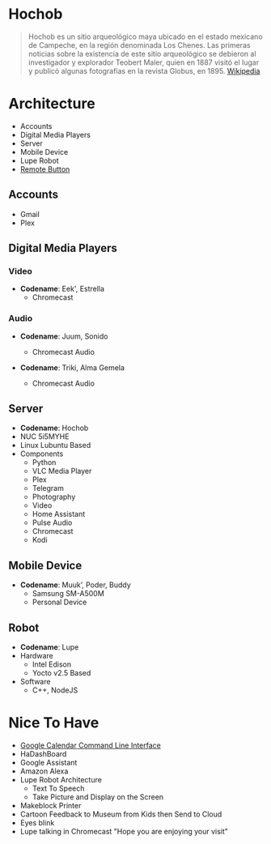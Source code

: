 # Hochob

> Hochob es un sitio arqueológico maya ubicado en el estado mexicano de Campeche, en la región denominada Los Chenes. Las primeras noticias sobre la existencia de este sitio arqueológico se debieron al investigador y explorador Teobert Maler, quien en 1887 visitó el lugar y publicó algunas fotografías en la revista Globus, en 1895. [Wikipedia](https://es.wikipedia.org/wiki/Hochob)

# Architecture

- Accounts
- Digital Media Players
- Server
- Mobile Device
- Lupe Robot
- [Remote Button](http://electronics.stackexchange.com/questions/255922/esp8266-driving-relay-and-reading-button)

## Accounts

- Gmail
- Plex

## Digital Media Players

### Video

- __Codename__: Eek', Estrella
  - Chromecast

### Audio

- __Codename__: Juum, Sonido
  - Chromecast Audio

- __Codename__: Triki, Alma Gemela
  - Chromecast Audio

## Server

- __Codename__: Hochob
- NUC 5i5MYHE
- Linux Lubuntu Based
- Components
  - Python
  - VLC Media Player
  - Plex
  - Telegram
  - Photography
  - Video
  - Home Assistant
  - Pulse Audio
  - Chromecast
  - Kodi

## Mobile Device

- __Codename__:  Muuk’, Poder, Buddy
  - Samsung SM-A500M
  - Personal Device

## Robot

- __Codename__:  Lupe
- Hardware
  - Intel Edison
  - Yocto v2.5 Based
- Software
  - C++, NodeJS

# Nice To Have

- [Google Calendar Command Line Interface](https://github.com/insanum/gcalcli)
- HaDashBoard
- Google Assistant
- Amazon Alexa
- Lupe Robot Architecture
  - Text To Speech
  - Take Picture and Display on the Screen
- Makeblock Printer
- Cartoon Feedback to Museum from Kids then Send to Cloud
- Eyes blink
- Lupe talking in Chromecast "Hope you are enjoying your visit"